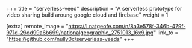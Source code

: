 +++
title = "serverless-veed"
description = "A serverless prototype for video sharing build aroung google cloud and firebase"
weight = 1

[extra]
remote_image = "https://i.natgeofe.com/n/8a3e578f-346b-479f-971d-29dd99a6b699/nationalgeographic_2751013_16x9.jpg"
link_to = "https://github.com/nully0x/serverless-veeds"
+++
